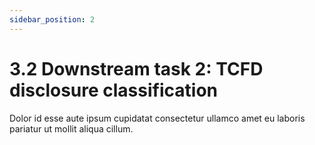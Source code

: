 ```yaml
---
sidebar_position: 2
---
```


# 3.2 Downstream task 2: TCFD disclosure classification

Dolor id esse aute ipsum cupidatat consectetur ullamco amet eu laboris pariatur ut mollit aliqua cillum.
